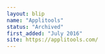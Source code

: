 ```yaml
---
layout: blip
name: "Applitools"
status: "Archived"
first_added: "July 2016"
site: https://applitools.com/
---
```

